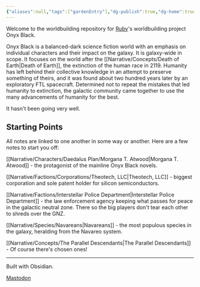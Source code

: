 ```yaml
---
{"aliases":null,"tags":["gardenEntry"],"dg-publish":true,"dg-home":true,"permalink":"/onyx-black-worldbuilding-home/","dgPassFrontmatter":true}
---
```



Welcome to the worldbuilding repository for [Ruby](https://rmv.fyi/)'s worldbuilding project Onyx Black.

Onyx Black is a balanced-dark science fiction world with an emphasis on individual characters and their impact on the galaxy. It is galaxy-wide in scope. It focuses on the world after the [[Narrative/Concepts/Death of Earth\|Death of Earth]], the extinction of the human race in 2119. Humanity has left behind their collective knowledge in an attempt to preserve something of theirs, and it was found about two hundred years later by an exploratory FTL spacecraft. Determined not to repeat the mistakes that led humanity to extinction, the galactic community came together to use the many advancements of humanity for the best.

It hasn't been going very well.

## Starting Points

All notes are linked to one another in some way or another. Here are a few notes to start you off:

[[Narrative/Characters/Daedalus Plan/Morgana T. Atwood\|Morgana T. Atwood]] - the protagonist of the mainline Onyx Black novels.

[[Narrative/Factions/Corporations/Theotech, LLC\|Theotech, LLC]] - biggest corporation and sole patent holder for silicon semiconductors.

[[Narrative/Factions/Interstellar Police Department\|Interstellar Police Department]] - the law enforcement agency keeping what passes for peace in the galactic neutral zone. There so the big players don't tear each other to shreds over the GNZ.

[[Narrative/Species/Navareans\|Navareans]] - the most populous species in the galaxy, heralding from the Navareo system.

[[Narrative/Concepts/The Parallel Descendants\|The Parallel Descendants]] - Of course there's chosen ones!

---

Built with Obsidian.

<a rel="me" href="https://c.im/@delphi">Mastodon</a>